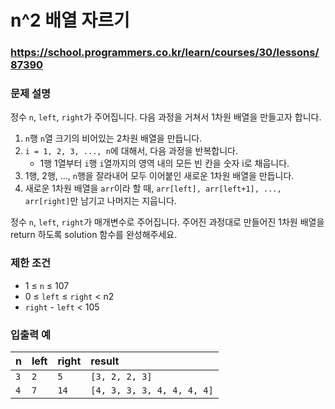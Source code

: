 # n^2 배열 자르기

### https://school.programmers.co.kr/learn/courses/30/lessons/87390

### 문제 설명

정수 `n`, `left`, `right`가 주어집니다. 다음 과정을 거쳐서 1차원 배열을 만들고자 합니다.

1. `n`행 `n`열 크기의 비어있는 2차원 배열을 만듭니다.
2. `i = 1, 2, 3, ..., n`에 대해서, 다음 과정을 반복합니다.
    - 1행 1열부터 `i`행 `i`열까지의 영역 내의 모든 빈 칸을 숫자 i로 채웁니다.
3. 1행, 2행, ..., `n`행을 잘라내어 모두 이어붙인 새로운 1차원 배열을 만듭니다.
4. 새로운 1차원 배열을 `arr`이라 할 때, `arr[left], arr[left+1], ..., arr[right]`만 남기고 나머지는 지웁니다.

정수 `n`, `left`, `right`가 매개변수로 주어집니다. 주어진 과정대로 만들어진 1차원 배열을 return 하도록 solution 함수를 완성해주세요.

### 제한 조건

-   1 ≤ `n` ≤ 107
-   0 ≤ `left` ≤ `right` < n2
-   `right` - `left` < 105

### 입출력 예

| n   | left | right | result                     |
| :-- | :--- | :---- | :------------------------- |
| `3` | `2`  | `5`   | `[3, 2, 2, 3]`             |
| `4` | `7`  | `14`  | `[4, 3, 3, 3, 4, 4, 4, 4]` |
